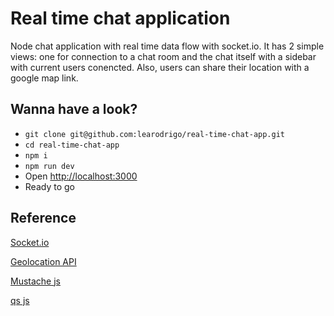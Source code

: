 # Real time chat application
Node chat application with real time data flow with socket.io. It has 2 simple views: one for connection to a chat room and the chat itself with a sidebar with current users conencted. Also, users can share their location with a google map link.

## Wanna have a look?
* `git clone git@github.com:learodrigo/real-time-chat-app.git`
* `cd real-time-chat-app`
* `npm i`
* `npm run dev`
* Open [http://localhost:3000](http://localhost:3000)
* Ready to go

## Reference
[Socket.io](https://socket.io/)

[Geolocation API](https://developer.mozilla.org/en-US/docs/Web/API/Geolocation)

[Mustache js](https://github.com/janl/mustache.js/)

[qs js](https://www.npmjs.com/package/qs)
